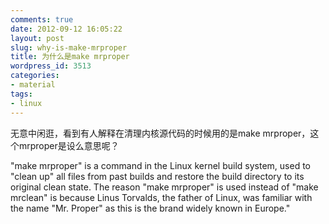 ```yaml
---
comments: true
date: 2012-09-12 16:05:22
layout: post
slug: why-is-make-mrproper
title: 为什么是make mrproper
wordpress_id: 3513
categories:
- material
tags:
- linux
---
```


无意中闲逛，看到有人解释在清理内核源代码的时候用的是make mrproper，这个mrproper是设么意思呢？



> 
"make mrproper" is a command in the Linux kernel build system, used to "clean up" all files from past builds and restore the build directory to its original clean state. The reason "make mrproper" is used instead of "make mrclean" is because Linus Torvalds, the father of Linux, was familiar with the name "Mr. Proper" as this is the brand widely known in Europe."





